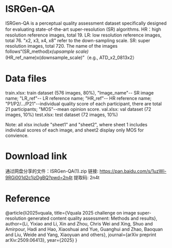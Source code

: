 # ISRGen-QA
ISRGen-QA is a perceptual quality assessment dataset specifically designed for evaluating state-of-the-art super-resolution (SR) algorithms. 
HR：high resolution reference images, total 19.
LR: low resolution reference images, total 76. "x2, x3, x4, x8" refer to the down-sampling scale.
SR: super resolution images, total 720.  The name of the images follows“(SR_method)_x(upsample scale)_(HR_ref_name)x(downsample_scale)”（e.g., ATD_x2_0813x2）

# Data files
train.xlsx: train dataset (576 images, 80%), "Image_name"-- SR image name; "LR_ref"-- LR reference name; "HR_ref"-- HR reference name; "P1/P2/.../P21"--individual quality score of each participant, there are total 21 participants; "MOS"--mean opinion score.
val.xlsx: val dataset (72 images, 10%)
test.xlsx: test dataset (72 images, 10%)

Note: all xlsx include "sheet1" and "sheet2", where sheet 1 includes individual scores of each image, and sheet2 display only MOS for convience.

# Download link
通过网盘分享的文件：ISRGen-QA(1).zip
链接: https://pan.baidu.com/s/1uzWi-9RGi001d2c1jzDgBQ?pwd=2n4t 提取码: 2n4t 

# Reference

@article{li2025vquala,
  title={Vquala 2025 challenge on image super-resolution generated content quality assessment: Methods and results},
  author={Li, Yixiao and Li, Xin and Zhou, Chris Wei and Xing, Shuo and Amirpour, Hadi and Hao, Xiaoshuai and Yue, Guanghui and Zhao, Baoquan and Liu, Weide and Yang, Xiaoyuan and others},
  journal={arXiv preprint arXiv:2509.06413},
  year={2025}
}
